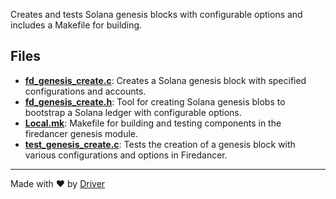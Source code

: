 <!--------------------------------------------------------------------------------->
<!-- IMPORTANT: This file is auto-generated by Driver (https://driver.ai). -------->
<!-- Manual edits may be overwritten on future commits. --------------------------->
<!--------------------------------------------------------------------------------->

Creates and tests Solana genesis blocks with configurable options and includes a Makefile for building.


## Files
- **[fd_genesis_create.c](fd_genesis_create.c.md)**: Creates a Solana genesis block with specified configurations and accounts.
- **[fd_genesis_create.h](fd_genesis_create.h.md)**: Tool for creating Solana genesis blobs to bootstrap a Solana ledger with configurable options.
- **[Local.mk](Local.mk.md)**: Makefile for building and testing components in the firedancer genesis module.
- **[test_genesis_create.c](test_genesis_create.c.md)**: Tests the creation of a genesis block with various configurations and options in Firedancer.

---
Made with ❤️ by [Driver](https://www.driver.ai/)